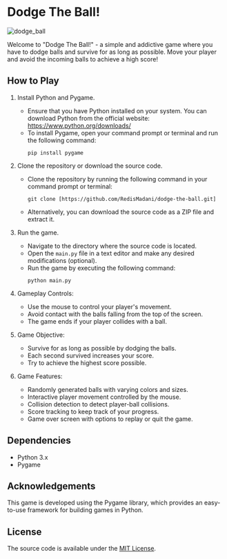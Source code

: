 # Dodge The Ball!

![dodge_ball](https://github.com/RedisMadani/dodge-the-ball/assets/136177376/1f777832-de23-4f9a-ac1a-51ff61724d06)

Welcome to "Dodge The Ball!" - a simple and addictive game where you have to dodge balls and survive for as long as possible. Move your player and avoid the incoming balls to achieve a high score!

## How to Play

1. Install Python and Pygame.
   - Ensure that you have Python installed on your system. You can download Python from the official website: https://www.python.org/downloads/
   - To install Pygame, open your command prompt or terminal and run the following command:
     ```
     pip install pygame
     ```

2. Clone the repository or download the source code.
   - Clone the repository by running the following command in your command prompt or terminal:
     ```
     git clone [https://github.com/RedisMadani/dodge-the-ball.git]
     ```
   - Alternatively, you can download the source code as a ZIP file and extract it.

3. Run the game.
   - Navigate to the directory where the source code is located.
   - Open the `main.py` file in a text editor and make any desired modifications (optional).
   - Run the game by executing the following command:
     ```
     python main.py
     ```

4. Gameplay Controls:
   - Use the mouse to control your player's movement.
   - Avoid contact with the balls falling from the top of the screen.
   - The game ends if your player collides with a ball.

5. Game Objective:
   - Survive for as long as possible by dodging the balls.
   - Each second survived increases your score.
   - Try to achieve the highest score possible.

6. Game Features:
   - Randomly generated balls with varying colors and sizes.
   - Interactive player movement controlled by the mouse.
   - Collision detection to detect player-ball collisions.
   - Score tracking to keep track of your progress.
   - Game over screen with options to replay or quit the game.

## Dependencies

- Python 3.x
- Pygame

## Acknowledgements

This game is developed using the Pygame library, which provides an easy-to-use framework for building games in Python.

## License

The source code is available under the [MIT License](LICENSE).
